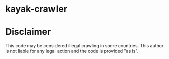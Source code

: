 # kayak-crawler
# Disclaimer
This code may be considered illegal crawling in some countries. This author is not liable for any legal action and the code is provided "as is".